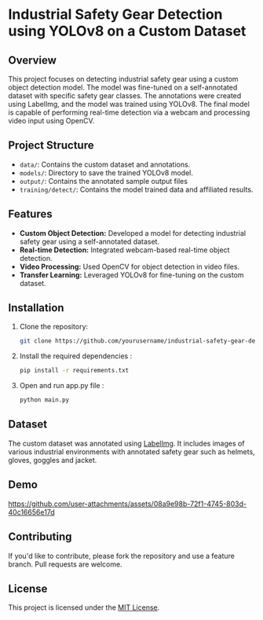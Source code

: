 # Industrial Safety Gear Detection using YOLOv8 on a Custom Dataset

## Overview
This project focuses on detecting industrial safety gear using a custom object detection model. The model was fine-tuned on a self-annotated dataset with specific safety gear classes. The annotations were created using LabelImg, and the model was trained using YOLOv8. The final model is capable of performing real-time detection via a webcam and processing video input using OpenCV.

## Project Structure
- `data/`: Contains the custom dataset and annotations.
- `models/`: Directory to save the trained YOLOv8 model.
- `output/`: Contains the annotated sample output files
- `training/detect/`: Contains the model trained data and affiliated results.

## Features
- **Custom Object Detection:** Developed a model for detecting industrial safety gear using a self-annotated dataset.
- **Real-time Detection:** Integrated webcam-based real-time object detection.
- **Video Processing:** Used OpenCV for object detection in video files.
- **Transfer Learning:** Leveraged YOLOv8 for fine-tuning on the custom dataset.

## Installation
1. Clone the repository:
   ```bash
   git clone https://github.com/yourusername/industrial-safety-gear-detection.git

2. Install the required dependencies : 
   ```bash
   pip install -r requirements.txt

3. Open and run app.py file : 
   ```bash
   python main.py

## Dataset
The custom dataset was annotated using [LabelImg](https://github.com/HumanSignal/labelImg). It includes images of various industrial environments with annotated safety gear such as helmets, gloves, goggles and jacket.

## Demo
https://github.com/user-attachments/assets/08a9e98b-72f1-4745-803d-40c16656e17d

## Contributing

If you'd like to contribute, please fork the repository and use a feature branch. Pull requests are welcome.

## License

This project is licensed under the [MIT License](LICENSE).
